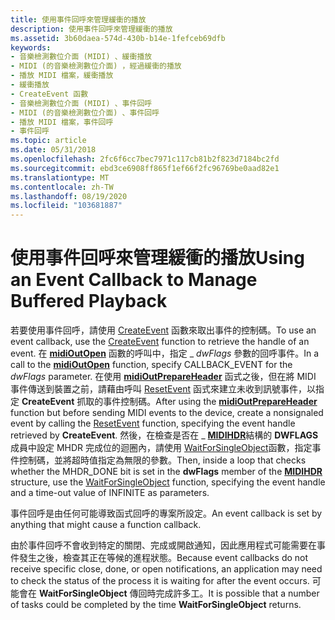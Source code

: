 ```yaml
---
title: 使用事件回呼來管理緩衝的播放
description: 使用事件回呼來管理緩衝的播放
ms.assetid: 3b60daea-574d-430b-b14e-1fefceb69dfb
keywords:
- 音樂檢測數位介面 (MIDI) 、緩衝播放
- MIDI (的音樂檢測數位介面) ，經過緩衝的播放
- 播放 MIDI 檔案，緩衝播放
- 緩衝播放
- CreateEvent 函數
- 音樂檢測數位介面 (MIDI) 、事件回呼
- MIDI (的音樂檢測數位介面) 、事件回呼
- 播放 MIDI 檔案，事件回呼
- 事件回呼
ms.topic: article
ms.date: 05/31/2018
ms.openlocfilehash: 2fc6f6cc7bec7971c117cb81b2f823d7184bc2fd
ms.sourcegitcommit: ebd3ce6908ff865f1ef66f2fc96769be0aad82e1
ms.translationtype: MT
ms.contentlocale: zh-TW
ms.lasthandoff: 08/19/2020
ms.locfileid: "103681887"
---
```

# <a name="using-an-event-callback-to-manage-buffered-playback"></a><span data-ttu-id="672e7-112">使用事件回呼來管理緩衝的播放</span><span class="sxs-lookup"><span data-stu-id="672e7-112">Using an Event Callback to Manage Buffered Playback</span></span>

<span data-ttu-id="672e7-113">若要使用事件回呼，請使用 [CreateEvent](/windows/win32/api/synchapi/nf-synchapi-createeventa) 函數來取出事件的控制碼。</span><span class="sxs-lookup"><span data-stu-id="672e7-113">To use an event callback, use the [CreateEvent](/windows/win32/api/synchapi/nf-synchapi-createeventa) function to retrieve the handle of an event.</span></span> <span data-ttu-id="672e7-114">在 [**midiOutOpen**](/windows/win32/api/mmeapi/nf-mmeapi-midioutopen) 函數的呼叫中，指定 \_ *dwFlags* 參數的回呼事件。</span><span class="sxs-lookup"><span data-stu-id="672e7-114">In a call to the [**midiOutOpen**](/windows/win32/api/mmeapi/nf-mmeapi-midioutopen) function, specify CALLBACK\_EVENT for the *dwFlags* parameter.</span></span> <span data-ttu-id="672e7-115">在使用 [**midiOutPrepareHeader**](/windows/win32/api/mmeapi/nf-mmeapi-midioutprepareheader) 函式之後，但在將 MIDI 事件傳送到裝置之前，請藉由呼叫 [ResetEvent](/windows/win32/api/synchapi/nf-synchapi-resetevent) 函式來建立未收到訊號事件，以指定 **CreateEvent** 抓取的事件控制碼。</span><span class="sxs-lookup"><span data-stu-id="672e7-115">After using the [**midiOutPrepareHeader**](/windows/win32/api/mmeapi/nf-mmeapi-midioutprepareheader) function but before sending MIDI events to the device, create a nonsignaled event by calling the [ResetEvent](/windows/win32/api/synchapi/nf-synchapi-resetevent) function, specifying the event handle retrieved by **CreateEvent**.</span></span> <span data-ttu-id="672e7-116">然後，在檢查是否在 \_ [**MIDIHDR**](/windows/win32/api/mmeapi/ns-mmeapi-midihdr)結構的 **DWFLAGS** 成員中設定 MHDR 完成位的迴圈內，請使用 [WaitForSingleObject](/windows/win32/api/synchapi/nf-synchapi-waitforsingleobject)函數，指定事件控制碼，並將超時值指定為無限的參數。</span><span class="sxs-lookup"><span data-stu-id="672e7-116">Then, inside a loop that checks whether the MHDR\_DONE bit is set in the **dwFlags** member of the [**MIDIHDR**](/windows/win32/api/mmeapi/ns-mmeapi-midihdr) structure, use the [WaitForSingleObject](/windows/win32/api/synchapi/nf-synchapi-waitforsingleobject) function, specifying the event handle and a time-out value of INFINITE as parameters.</span></span>

<span data-ttu-id="672e7-117">事件回呼是由任何可能導致函式回呼的專案所設定。</span><span class="sxs-lookup"><span data-stu-id="672e7-117">An event callback is set by anything that might cause a function callback.</span></span>

<span data-ttu-id="672e7-118">由於事件回呼不會收到特定的關閉、完成或開啟通知，因此應用程式可能需要在事件發生之後，檢查其正在等候的進程狀態。</span><span class="sxs-lookup"><span data-stu-id="672e7-118">Because event callbacks do not receive specific close, done, or open notifications, an application may need to check the status of the process it is waiting for after the event occurs.</span></span> <span data-ttu-id="672e7-119">可能會在 **WaitForSingleObject** 傳回時完成許多工。</span><span class="sxs-lookup"><span data-stu-id="672e7-119">It is possible that a number of tasks could be completed by the time **WaitForSingleObject** returns.</span></span>

 

 